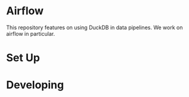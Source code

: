 # Airflow

This repository features on using DuckDB in data pipelines. We work on airflow in particular.

# Set Up

# Developing

